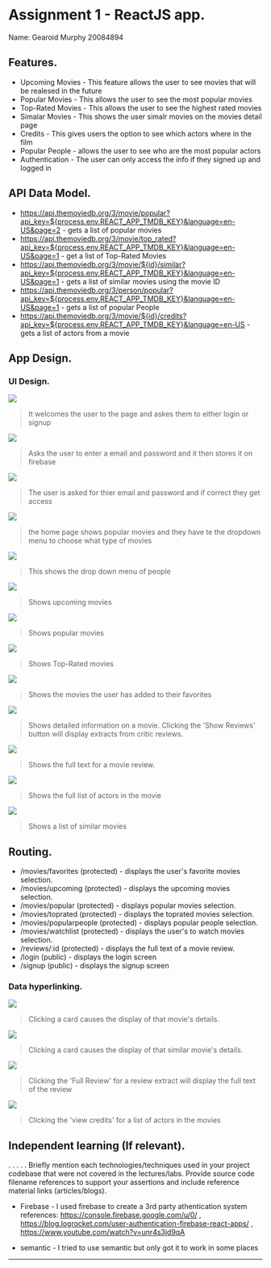 # Assignment 1 - ReactJS app.

Name: Gearoid Murphy 20084894

## Features.
 
 + Upcoming Movies - This feature allows the user to see movies that will be realesed in the future 
 + Popular Movies - This allows the user to see the most popular movies
 + Top-Rated Movies - This allows the user to see the highest rated movies 
 + Simalar Movies - This shows the user simalr movies on the movies detail page 
 + Credits - This gives users the option to see which actors where in the film
 + Popular People - allows the user to see who are the most popular actors 
 + Authentication - The user can only access the info if they signed up and logged in 

## API Data Model.

+ https://api.themoviedb.org/3/movie/popular?api_key=${process.env.REACT_APP_TMDB_KEY}&language=en-US&page=2 - gets a list of popular movies 
+ https://api.themoviedb.org/3/movie/top_rated?api_key=${process.env.REACT_APP_TMDB_KEY}&language=en-US&page=1 - get a list of Top-Rated Movies
+ https://api.themoviedb.org/3/movie/${id}/similar?api_key=${process.env.REACT_APP_TMDB_KEY}&language=en-US&page=1 - gets a list of similar movies using the movie ID
+ https://api.themoviedb.org/3/person/popular?api_key=${process.env.REACT_APP_TMDB_KEY}&language=en-US&page=1 - gets a list of popular People
+ https://api.themoviedb.org/3/movie/${id}/credits?api_key=${process.env.REACT_APP_TMDB_KEY}&language=en-US - gets a list of actors from a movie 


## App Design.
### UI Design.

![][welcome]
>It welcomes the user to the page and askes them to either login or signup

![][signup]
>Asks the user to enter a email and password and it then stores it on firebase 

![][login]
>The user is asked for thier email and password and if correct they get access

![][moviedropdown]
>the home page shows popular movies and they have te the dropdown menu to choose what type of movies

![][peopledropdown]
>This shows the drop down menu of people

![][upcoming]
>Shows upcoming movies 

![][popular]
>Shows popular movies

![][toprated]
>Shows Top-Rated movies

![][favorites]
>Shows the movies the user has added to their favorites

![][movieDetail]
>Shows detailed information on a movie. Clicking the 'Show Reviews' button will display extracts from critic reviews.

![][review]
>Shows the full text for a movie review. 

![][cast]
>Shows the full list of actors in the movie

![][similar]
>Shows a list of similar movies  

## Routing.

+ /movies/favorites (protected) - displays the user's favorite movies selection.
+ /movies/upcoming (protected) - displays the upcoming movies selection.
+ /movies/popular (protected) - displays popular movies selection.
+ /movies/toprated (protected) - displays the toprated movies selection.
+ /movies/popularpeople (protected) - displays popular people selection.
+ /movies/watchlist (protected) - displays the user's to watch movies selection.
+ /reviews/:id (protected) - displays the full text of a movie review.
+ /login (public) - displays the login screen
+ /signup (public) - displays the signup screen

### Data hyperlinking.

![][popular]
> Clicking a card causes the display of that movie's details.

![][similar]
> Clicking a card causes the display of that similar movie's details.

![][review]
>Clicking the 'Full Review' for a review extract will display the full text of the review

![][cast]
>Clicking the 'view credits' for a list of actors in the movies

## Independent learning (If relevant).

. . . . . Briefly mention each technologies/techniques used in your project codebase that were not covered in the lectures/labs. Provide source code filename references to support your assertions and include reference material links (articles/blogs).

+ Firebase - I used firebase to create a 3rd party athentication system 
  references:  https://console.firebase.google.com/u/0/ ,  https://blog.logrocket.com/user-authentication-firebase-react-apps/ , https://www.youtube.com/watch?v=unr4s3jd9qA

+ semantic - I tried to use semantic but only got it to work in some places 

---------------------------------

[cast]: ./Images/Cast.png
[movieDetail]: ./Images/details.png
[favorites]: ./Images/Favorites.png
[login]: ./Images/Login.png
[moviedropdown]: ./Images/MoviesDropDown.png
[peopledropdown]: ./Images/PeopleDropDown.png
[popular]: ./Images/popular.png
[popularPeople]: ./Images/PopularPeople.png
[review]: ./public/review.png
[signup]: ./Images/Signup.png
[similar]: ./Images/similarMovies.png
[toprated]: ./Images/toprated.png
[upcoming]: ./Images/upcoming.png
[welcome]: ./Images/Welcome.png

